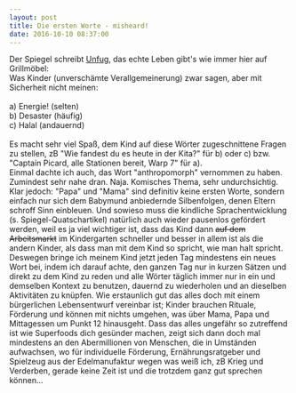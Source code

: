 ```yaml
---
layout: post
title: Die ersten Worte - misheard!
date: 2016-10-10 08:37:00
---
```

Der Spiegel schreibt [Unfug](http://www.spiegel.de/wissenschaft/mensch/spracherwerb-welche-worte-kleinkinder-zuerst-sprechen-a-1054018.html), das echte Leben gibt's wie immer hier auf Grillmöbel:<br>
Was Kinder (unverschämte Verallgemeinerung) zwar sagen, aber mit Sicherheit nicht meinen:<br><br>
a) Energie! (selten)<br>
b) Desaster (häufig)<br>
c) Halal (andauernd)<br>
<br>
Es macht sehr viel Spaß, dem Kind auf diese Wörter zugeschnittene Fragen zu stellen, zB "Wie fandest du es heute in der Kita?" für b) oder c) bzw. "Captain Picard, alle Stationen bereit, Warp 7" für a).<br>
Einmal dachte ich auch, das Wort "anthropomorph" vernommen zu haben. Zumindest sehr nahe dran. Naja. Komisches Thema, sehr undurchsichtig. Klar jedoch: "Papa" und "Mama" sind definitiv keine ersten Worte, sondern einfach nur sich dem Babymund anbiedernde Silbenfolgen, denen Eltern schroff Sinn einbleuen. Und sowieso muss die kindliche Sprachentwicklung (s. Spiegel-Quatschartikel) natürlich auch wieder pausenlos gefördert werden, weil es ja viel wichtiger ist, dass das Kind dann <del>auf dem Arbeitsmarkt</del> im Kindergarten schneller und besser in allem ist als die andern Kinder, als dass man mit dem Kind so spricht, wie man halt spricht. Deswegen bringe ich meinem Kind jetzt jeden Tag mindestens ein neues Wort bei, indem ich darauf achte, den ganzen Tag nur in kurzen Sätzen und direkt zu dem Kind zu reden und alle Wörter täglich immer nur in ein und demselben Kontext zu benutzen, dauernd zu wiederholen und an dieselben Aktivitäten zu knüpfen. Wie erstaunlich gut das alles doch mit einem bürgerlichen Lebensentwurf vereinbar ist; Kinder brauchen Rituale, Förderung und können mit nichts umgehen, was über Mama, Papa und Mittagessen um Punkt 12 hinausgeht. Dass das alles ungefähr so zutreffend ist wie Superfoods dich gesünder machen, zeigt sich dann doch mal mindestens an den Abermillionen von Menschen, die in Umständen aufwachsen, wo für individuelle Förderung, Ernährungsratgeber und Spielzeug aus der Edelmanufaktur wegen was weiß ich, zB Krieg und Verderben, gerade keine Zeit ist und die trotzdem ganz gut sprechen können...
